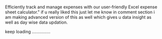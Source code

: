 Efficiently track and manage expenses with our user-friendly Excel expense sheet calculator."
if u really liked this just let me know in comment section i am making advanced version of this as well which gives u data insight as well as  day wise data updation.




keep loading ...............
